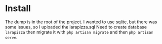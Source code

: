 # Install

The dump is in the root of the project. I wanted to use sqlite, but there was some issues, so I uploaded the larapizza.sql
Need to create database `larapizza` then migrate it with `php artisan migrate` and then `php artisan serve`.
